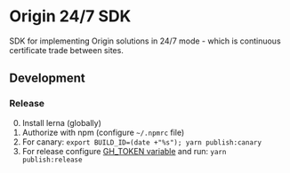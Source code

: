 # Origin 24/7 SDK

SDK for implementing Origin solutions in 24/7 mode - which is continuous certificate trade between sites.

## Development

### Release

0. Install lerna (globally)
1. Authorize with npm (configure `~/.npmrc` file)
2. For canary: `export BUILD_ID=(date +"%s"); yarn publish:canary`
3. For release configure [GH_TOKEN variable](https://github.com/lerna/lerna/blob/main/commands/version/README.md#--create-release-type) and run: `yarn publish:release`
